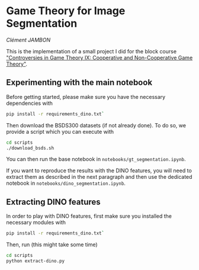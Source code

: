 # Game Theory for Image Segmentation
*Clément JAMBON* 

This is the implementation of a small project I did for the block course ["Controversies in Game Theory IX: Cooperative and Non-​Cooperative Game Theory"](https://coss.ethz.ch/education/controversies.html).

## Experimenting with the main notebook

Before getting started, please make sure you have the necessary dependencies with
```bash
pip install -r requirements_dino.txt`
```

Then download the BSDS300 datasets (if not already done). To do so, we provide a script which you can execute with
```bash
cd scripts
./download_bsds.sh
```

You can then run the base notebook in `notebooks/gt_segmentation.ipynb`.

If you want to reproduce the results with the DINO features, you will need to extract them as described in the next paragraph and then use the dedicated notebook in `notebooks/dino_segmentation.ipynb`.

## Extracting DINO features

In order to play with DINO features, first make sure you installed the necessary modules with
```bash
pip install -r requirements_dino.txt`
```

Then, run (this might take some time)
```bash
cd scripts
python extract-dino.py
```